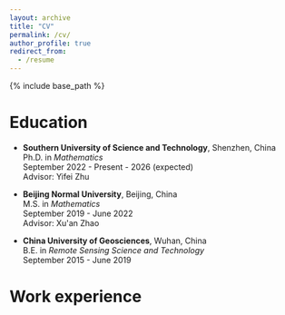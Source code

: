 ```yaml
---
layout: archive
title: "CV"
permalink: /cv/
author_profile: true
redirect_from:
  - /resume
---
```


{% include base_path %}

Education
======
- **Southern University of Science and Technology**, Shenzhen, China <br>
  Ph.D. in *Mathematics* <br>
  September 2022 - Present - 2026 (expected) <br>
  Advisor: Yifei Zhu
  
- **Beijing Normal University**, Beijing, China <br>
  M.S. in *Mathematics* <br>
  September 2019 - June 2022 <br>
  Advisor: Xu'an Zhao
  
- **China University of Geosciences**, Wuhan, China <br>
  B.E. in *Remote Sensing Science and Technology* <br>
  September 2015 - June 2019


Work experience
======

  

